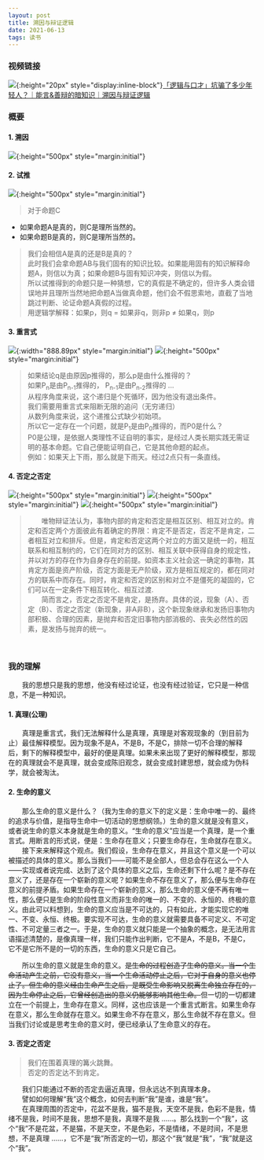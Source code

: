 ```yaml
---
layout: post
title: 溯因与辩证逻辑
date: 2021-06-13
tags: 读书
---
```

### 视频链接
![](/images/bilibili.jpg){:height="20px" style="display:inline-block"}[「逻辑与口才」坑骗了多少年轻人？｜能言&善辩的暗知识｜溯因与辩证逻辑](https://www.bilibili.com/video/BV1Uq4y157D2?share_source=copy_web) <br/>

### 概要
#### 1. 溯因

![](/images/溯因与逻辑辩证/溯因定义.png){:height="500px" style="margin:initial"}

#### 2. 试推
![](/images/溯因与逻辑辩证/试推.png){:height="500px" style="margin:initial"}
> 对于命题C  
- 如果命题A是真的，则C是理所当然的。  
- 如果命题B是真的，则C是理所当然的。

>我们会相信A是真的还是B是真的？  
此时我们会拿命题AB与我们固有的知识比较。如果能用固有的知识解释命题A，则信以为真；如果命题B与固有知识冲突，则信以为假。  
所以试推得到的命题只是一种猜想，它的真假是不确定的，但许多人类会错误地并且理所当然地把命题A当做真命题，他们会不假思索地，直截了当地跳过判断、论证命题A真假的过程。  
用逻辑学解释：如果p，则q = 如果非q，则非p ≠ 如果q，则p

#### 3. 重言式
![](/images/溯因与逻辑辩证/1.png){:width="888.89px" style="margin:initial"}
![](/images/溯因与逻辑辩证/递归自指.png){:height="500px" style="margin:initial"}
> 如果结论q是由原因p推得的，那么p是由什么推得的？  
如果P<sub>n</sub>是由P<sub>n-1</sub>推得的， P<sub>n-1</sub>是由P<sub>n-2</sub>推得的 ...  
从程序角度来说，这个递归是个死循环，因为他没有退出条件。  
我们需要用重言式来阻断无限的追问（无穷递归）    
从数列角度来说，这个递推公式缺少初始项。  
所以它一定存在一个问题，就是P<sub>1</sub>是由P<sub>0</sub>推得的，而P0是什么？  
P0是公理，是依据人类理性不证自明的事实，是经过人类长期实践无需证明的基本命题。它自己便能证明自己，它是其他命题的起点。  
例如：如果天上下雨，那么就是下雨天。经过2点只有一条直线。

#### 4. 否定之否定
![](/images/溯因与逻辑辩证/无限否定.png){:height="500px" style="margin:initial"}
![](/images/溯因与逻辑辩证/2.png){:height="500px" style="margin:initial"}
![](/images/溯因与逻辑辩证/绝对否定.png){:height="500px" style="margin:initial"}

>　　唯物辩证法认为，事物内部的肯定和否定是相互区别、相互对立的。肯定和否定两个方面彼此有着确定的界限：肯定不是否定，否定不是肯定，二者相互对立和排斥。但是，肯定和否定这两个对立的方面又是统一的，相互联系和相互制约的，它们在同对方的区别、相互关联中获得自身的规定性，并以对方的存在作为自身存在的前提。如资本主义社会这一确定的事物，其肯定方面是资产阶级，否定方面是无产阶级，双方是相互规定的，都在同对方的联系中而存在。同时，肯定和否定的区别和对立不是僵死的凝固的，它们可以在一定条件下相互转化、相互过渡.  
　　简而言之，否定之否定不是肯定，是扬弃。具体的说，现象（A）、否定（B）、否定之否定（新现象，非A非B），这个新现象继承和发扬旧事物内部积极、合理的因素，是抛弃和否定旧事物内部消极的、丧失必然性的因素，是发扬与抛弃的统一。  

<br/>

### 我的理解

　　我的思想只是我的思想，他没有经过论证，也没有经过验证，它只是一种信息，不是一种知识。

<!-- 我终于解开了生命的意义的谜题。 -->
  
#### 1. 真理(公理)
　　真理是重言式，我们无法解释什么是真理，真理是对客观现象的（到目前为止）最佳解释模型。因为现象不是A，不是B，不是C，排除一切不合理的解释后，剩下的解释模型中，最好的便是真理。如果未来出现了更好的解释模型，那现在的真理就会不是真理，就会变成陈旧观念，就会变成封建思想，就会成为伪科学，就会被淘汰。
  
#### 2. 生命的意义 
　　那么生命的意义是什么？（我为生命的意义下的定义是：生命中唯一的、最终的追求与价值，是指导生命中一切活动的思想纲领。）生命的意义就是没有意义，或者说生命的意义本身就是生命的意义。“生命的意义”应当是一个真理，是一个重言式。用断言的形式说，便是：生命存在意义；只要生命存在，生命就存在意义。
　　接下来来解释这个观点。我们假设，生命存在意义，并且这个意义是一个可以被描述的具体的意义。那么当我们——可能不是全部人，但总会存在这么一个人——实现或者说完成、达到了这个具体的意义之后，生命还剩下什么呢？是不存在意义了，还是存在一个崭新的意义呢？如果生命不存在意义了，那么便与生命存在意义的前提矛盾。如果生命存在一个崭新的意义，那么生命的意义便不再有唯一性，那么便只是生命的阶段性意义而非生命的唯一的、不变的、永恒的、终极的意义。由此可以料想到，生命的意义应当是不可达的，只有如此，才能实现它的唯一、不变、永恒、终极。要实现不可达，生命的意义就需要具备不可定义、不可定性、不可定量三者之一。于是，生命的意义就只能是一个抽象的概念，是无法用言语描述清楚的，是像真理一样，我们只能作出判断，它不是A，不是B，不是C，它不是它所不是的一切的东西，生命的意义只是它自己。
  
　　所以生命的意义就是生命的意义。~~是生命的过程创造了生命的意义。当一个生命活动产生之前，它没有意义，当一个生命活动停止之后，它对于自身的意义也停止了。但生命的意义经由生命产生之后，是既受生命影响又脱离生命独立存在的，因为生命停止之后，它曾经创造出的意义仍能够影响其他生命。~~但一切的一切都建立在一个前提上，生命存在意义。同样，这也应该是一个重言式断言。如果生命存在意义，那么生命就存在意义。如果生命不存在意义，那么生命就不存在意义。但当我们讨论或是思考生命的意义时，便已经承认了生命意义的存在。
　　<br/>

  
#### 3. 否定之否定
> 我们在围着真理的篝火跳舞。  
> 否定的否定达不到肯定。  

　　我们只能通过不断的否定去逼近真理，但永远达不到真理本身。  
　　譬如如何理解“我”这个概念，如何去判断“我”是谁，谁是“我”。  
　　在真理周围的否定中，花盆不是我，猫不是我，天空不是我，色彩不是我，情绪不是我，时间不是我，思想不是我，真理不是我 ……。那么找到一个“我”，这个“我”不是花盆，不是猫，不是天空，不是色彩，不是情绪，不是时间，不是思想，不是真理 ……，它不是“我”所否定的一切，那这个“我”就是“我”，“我”就是这个“我”。
　　
  